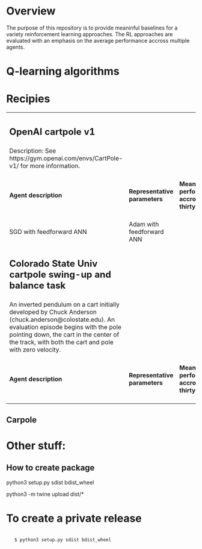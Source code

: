 # Overview

The purpose of this repository is to provide meaninful baselines for a variety reinforcement learning approaches.  The RL approaches are evaluated with an emphasis on the average performance accross multiple agents.

# Q-learning algorithms

# Recipies

<table>

   <tr>
      <td> <h2> <b> OpenAI cartpole v1 </b> </h2> </td>
   </tr>
   <tr>
      <td> Description: See https://gym.openai.com/envs/CartPole-v1/ for more information. </td>
   </tr>
   <tr>
      <td> <h4> Agent description </h4> </td>
      <td> <h4> Representative parameters </h4> </td>
      <td> <h4> Mean performance accross thirty agents </h4> </td>
   </tr>
   <tr>
      <td> SGD with feedforward ANN </td>
      <td> Adam with feedforward ANN </td>
   </tr>
   <tr>
      <td> <h2> <b> Colorado State Univ cartpole swing-up and balance task </b> </h2> </td>
   </tr>
   <tr>
      <td> An inverted pendulum on a cart initially developed by Chuck Anderson (chuck.anderson@colostate.edu). An evaluation episode begins with the pole pointing down, the cart in the center of the track, with both the cart and pole with zero velocity. </td>
   </tr>
   <tr>
      <td> <h4> Agent description </h4> </td>
      <td> <h4> Representative parameters </h4> </td>
      <td> <h4> Mean performance accross thirty agents </h4> </td>
   </tr>
   
</table>

## Carpole

# Other stuff:

## How to create package

<source >

python3 setup.py sdist bdist_wheel

python3 -m twine upload dist/*

</source>

# To create a private release

<code>
   $ python3 setup.py sdist bdist_wheel
</code>

